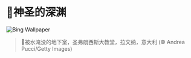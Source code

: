 # 🔖神圣的深渊

![Bing Wallpaper](https://www.bing.com/th?id=OHR.RavennaBasilica_ZH-CN1406474730_1920x1080.jpg&rf=LaDigue_1920x1080.jpg&pid=hp)

> 📝被水淹没的地下室，圣弗朗西斯大教堂，拉文纳，意大利 (© Andrea Pucci/Getty Images)
